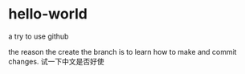 # hello-world
a try to use github

the reason the create the branch is to learn how to make and commit changes.
试一下中文是否好使

